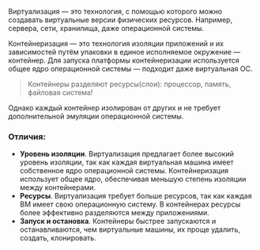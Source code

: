 Виртуализация — это технология, с помощью которого можно создавать виртуальные версии физических ресурсов. Например, сервера, сети, хранилища, даже операционной системы.

Контейнеризация — это технология изоляции приложений и их зависимостей путём упаковки в единое исполняемое окружение — контейнер. Для запуска платформы контейнеризации используется общее ядро операционной системы — подходит даже виртуальная ОС.

> Контейнеры разделяют ресурсы(слои): процессор, память, файловая система!

Однако каждый контейнер изолирован от других и не требует дополнительной эмуляции операционной системы.

### Отличия:
- **Уровень изоляции**. Виртуализация предлагает более высокий уровень изоляции, так как каждая виртуальная машина имеет собственное ядро операционной системы. Контейнеризация использует общее ядро, обеспечивая меньшую степень изоляции между контейнерами.
- **Ресурсы**. Виртуализация требует больше ресурсов, так как каждая ВМ имеет свою операционную систему. В контейнерах ресурсы более эффективно разделяются между приложениями.
- **Запуск и остановка**. Контейнеры быстрее запускаются и останавливаются, чем виртуальные машины, их проще удалить, создать, клонировать.